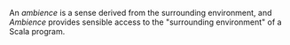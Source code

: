 An _ambience_ is a sense derived from the surrounding environment, and _Ambience_ provides sensible access to the "surrounding environment" of a Scala program.
